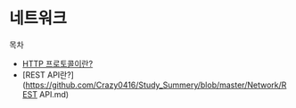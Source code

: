 # 네트워크

목차

- [HTTP 프로토콜이란?](https://github.com/Crazy0416/Study_Summery/blob/master/Network/HTTP란.md)
- [REST API란?](https://github.com/Crazy0416/Study_Summery/blob/master/Network/REST API.md)

